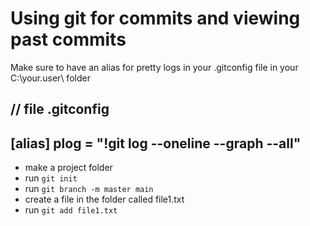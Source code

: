 # Using git for commits and viewing past commits

Make sure to have an alias for pretty logs in your .gitconfig file in your C:\your.user\ folder

// file .gitconfig
-------------
[alias]
       plog = "!git log --oneline --graph --all"
-------------

- make a project folder
- run `git init`
- run `git branch -m master main`
- create a file in the folder called file1.txt
- run `git add file1.txt`